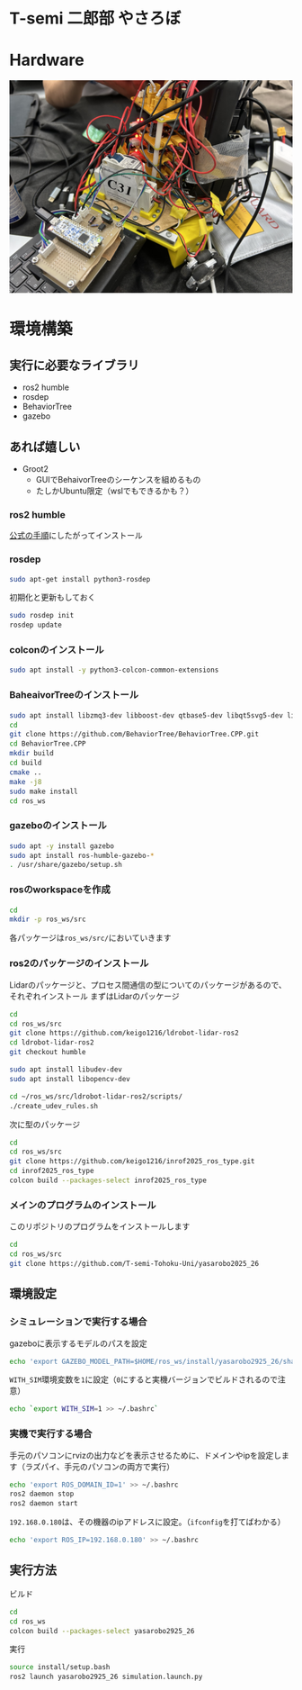 # T-semi 二郎部 やさろぼ

# Hardware
![robot](images/robot.jpg)

# 環境構築
## 実行に必要なライブラリ
- ros2 humble
- rosdep
- BehaviorTree
- gazebo

## あれば嬉しい
- Groot2
    - GUIでBehaivorTreeのシーケンスを組めるもの
    - たしかUbuntu限定（wslでもできるかも？）

### ros2 humble
[公式の手順](https://docs.ros.org/en/humble/Installation/Ubuntu-Install-Debs.html)にしたがってインストール

### rosdep
```bash
sudo apt-get install python3-rosdep
```
初期化と更新もしておく
```bash
sudo rosdep init
rosdep update
```

### colconのインストール
```bash
sudo apt install -y python3-colcon-common-extensions
```

### BaheaivorTreeのインストール
```bash
sudo apt install libzmq3-dev libboost-dev qtbase5-dev libqt5svg5-dev libzmq3-dev libdw-dev
cd
git clone https://github.com/BehaviorTree/BehaviorTree.CPP.git
cd BehaviorTree.CPP
mkdir build
cd build
cmake ..
make -j8
sudo make install
cd ros_ws
```

### gazeboのインストール
```bash
sudo apt -y install gazebo
sudo apt install ros-humble-gazebo-*
. /usr/share/gazebo/setup.sh
```

### rosのworkspaceを作成
```bash
cd
mkdir -p ros_ws/src
```
各パッケージは`ros_ws/src/`においていきます

### ros2のパッケージのインストール
Lidarのパッケージと、プロセス間通信の型についてのパッケージがあるので、それぞれインストール
まずはLidarのパッケージ
```bash
cd
cd ros_ws/src
git clone https://github.com/keigo1216/ldrobot-lidar-ros2
cd ldrobot-lidar-ros2
git checkout humble
```

```bash
sudo apt install libudev-dev
sudo apt install libopencv-dev
```

```bash
cd ~/ros_ws/src/ldrobot-lidar-ros2/scripts/
./create_udev_rules.sh
```

次に型のパッケージ
```bash
cd
cd ros_ws/src
git clone https://github.com/keigo1216/inrof2025_ros_type.git
cd inrof2025_ros_type
colcon build --packages-select inrof2025_ros_type
```

### メインのプログラムのインストール
このリポジトリのプログラムをインストールします
```bash
cd
cd ros_ws/src
git clone https://github.com/T-semi-Tohoku-Uni/yasarobo2025_26
```

## 環境設定
### シミュレーションで実行する場合
gazeboに表示するモデルのパスを設定
```bash
echo 'export GAZEBO_MODEL_PATH=$HOME/ros_ws/install/yasarobo2925_26/share/yasarobo2925_26/models/:${GAZEBO_MODEL_PATH}' >> ~/.bashrc
```
`WITH_SIM`環境変数を`1`に設定（`0`にすると実機バージョンでビルドされるので注意）
```bash
echo `export WITH_SIM=1 >> ~/.bashrc`
``` 

### 実機で実行する場合
手元のパソコンにrvizの出力などを表示させるために、ドメインやipを設定します（ラズパイ、手元のパソコンの両方で実行）
```bash
echo 'export ROS_DOMAIN_ID=1' >> ~/.bashrc
ros2 daemon stop
ros2 daemon start
```

`192.168.0.180`は、その機器のipアドレスに設定。（`ifconfig`を打てばわかる）
```bash
echo 'export ROS_IP=192.168.0.180' >> ~/.bashrc
```

## 実行方法
ビルド
```bash
cd 
cd ros_ws
colcon build --packages-select yasarobo2925_26
```
実行
```bash
source install/setup.bash
ros2 launch yasarobo2925_26 simulation.launch.py
```